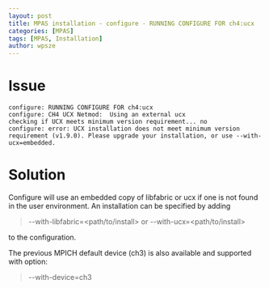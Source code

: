```yaml
---
layout: post
title: MPAS installation - configure - RUNNING CONFIGURE FOR ch4:ucx
categories: [MPAS]
tags: [MPAS, Installation]
author: wpsze
---
```


# Issue

```
configure: RUNNING CONFIGURE FOR ch4:ucx
configure: CH4 UCX Netmod:  Using an external ucx
checking if UCX meets minimum version requirement... no
configure: error: UCX installation does not meet minimum version requirement (v1.9.0). Please upgrade your installation, or use --with-ucx=embedded.
```

# Solution

Configure will use an embedded copy of libfabric or ucx if one is
not found in the user environment. An installation can be specified
by adding

>    --with-libfabric=<path/to/install> or --with-ucx=<path/to/install>

to the configuration.

The previous MPICH default device (ch3) is also available and
supported with option:

>    --with-device=ch3